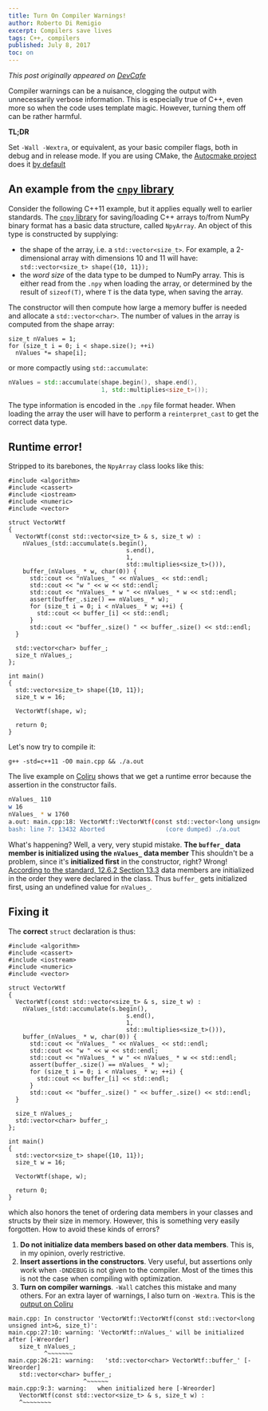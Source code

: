 ```yaml
---
title: Turn On Compiler Warnings!
author: Roberto Di Remigio
excerpt: Compilers save lives
tags: C++, compilers
published: July 8, 2017
toc: on
---
```


_This post originally appeared on [DevCafe](https://dev-cafe.github.io/2017/06/04/turn-on-compiler-warnings/)_

Compiler warnings can be a nuisance, clogging the output with unnecessarily
verbose information.
This is especially true of C++, even more so when the code uses template magic.
However, turning them off can be rather harmful.

**TL;DR**

Set `-Wall -Wextra`, or equivalent, as your basic compiler flags, both in debug
and in release mode.
If you are using CMake, the [Autocmake
project](http://autocmake.readthedocs.io/en/latest/) does it [by
default](https://github.com/coderefinery/autocmake/pull/203)

## An example from the [`cnpy` library](https://github.com/robertodr/cnpy)

Consider the following C++11 example, but it applies equally well to earlier
standards.
The
[`cnpy` library](https://github.com/robertodr/cnpy) for saving/loading C++ arrays
to/from NumPy binary format has a basic data structure, called `NpyArray`.
An object of this type is constructed by supplying:

- the shape of the array, i.e. a `std::vector<size_t>`. For example, a
  2-dimensional array with dimensions 10 and 11 will have: `std::vector<size_t>
  shape({10, 11});`
- the _word size_ of the data type to be dumped to NumPy array. This is
  either read from the `.npy` when loading the array, or determined by the
  result of `sizeof(T)`, where `T` is the data type, when saving the array.

The constructor will then compute how large a memory buffer is needed and
allocate a `std::vector<char>`.
The number of values in the array is computed from the shape array:

~~~ {.cpp}
size_t nValues = 1;
for (size_t i = 0; i < shape.size(); ++i)
  nValues *= shape[i];
~~~

or more compactly using `std::accumulate`:
```C++
nValues = std::accumulate(shape.begin(), shape.end(),
                          1, std::multiplies<size_t>());
```
The type information is encoded in the `.npy`
file format header. When loading the array the user will have to perform a
`reinterpret_cast` to get the correct data type.

## Runtime error!

Stripped to its barebones, the `NpyArray` class looks like this:

~~~ {.cpp}
#include <algorithm>
#include <cassert>
#include <iostream>
#include <numeric>
#include <vector>

struct VectorWtf
{
  VectorWtf(const std::vector<size_t> & s, size_t w) :
    nValues_(std::accumulate(s.begin(),
                                 s.end(),
                                 1,
                                 std::multiplies<size_t>())),
    buffer_(nValues_ * w, char(0)) {
      std::cout << "nValues_ " << nValues_ << std::endl;
      std::cout << "w " << w << std::endl;
      std::cout << "nValues_ * w " << nValues_ * w << std::endl;
      assert(buffer_.size() == nValues_ * w);
      for (size_t i = 0; i < nValues_ * w; ++i) {
        std::cout << buffer_[i] << std::endl;
      }
      std::cout << "buffer_.size() " << buffer_.size() << std::endl;
  }

  std::vector<char> buffer_;
  size_t nValues_;
};

int main()
{
  std::vector<size_t> shape({10, 11});
  size_t w = 16;

  VectorWtf(shape, w);

  return 0;
}
~~~

Let's now try to compile it:

~~~ {.bash}
g++ -std=c++11 -O0 main.cpp && ./a.out
~~~

The live example on [Coliru](http://coliru.stacked-crooked.com/a/bcf64023319e2f5e) shows that we get a runtime error
because the assertion in the constructor fails.
```bash
nValues_ 110
w 16
nValues_ * w 1760
a.out: main.cpp:18: VectorWtf::VectorWtf(const std::vector<long unsigned int>&, size_t): Assertion `buffer_.size() == nValues_ * w' failed.
bash: line 7: 13432 Aborted                 (core dumped) ./a.out
```
What's happening? Well, a very, very stupid mistake. **The `buffer_` data member is initialized using the `nValues_` data member**
This shouldn't be a problem, since it's **initialized first** in the constructor, right?
Wrong! [According to the standard, 12.6.2 Section 13.3](http://open-std.org/JTC1/SC22/WG21/docs/papers/2016/n4594.pdf)
data members are initialized in the order they were declared in the class. Thus `buffer_` gets initialized first, using an undefined value for `nValues_`.

## Fixing it

The **correct** `struct` declaration is thus:

~~~ {.cpp}
#include <algorithm>
#include <cassert>
#include <iostream>
#include <numeric>
#include <vector>

struct VectorWtf
{
  VectorWtf(const std::vector<size_t> & s, size_t w) :
    nValues_(std::accumulate(s.begin(),
                                 s.end(),
                                 1,
                                 std::multiplies<size_t>())),
    buffer_(nValues_ * w, char(0)) {
      std::cout << "nValues_ " << nValues_ << std::endl;
      std::cout << "w " << w << std::endl;
      std::cout << "nValues_ * w " << nValues_ * w << std::endl;
      assert(buffer_.size() == nValues_ * w);
      for (size_t i = 0; i < nValues_ * w; ++i) {
        std::cout << buffer_[i] << std::endl;
      }
      std::cout << "buffer_.size() " << buffer_.size() << std::endl;
  }

  size_t nValues_;
  std::vector<char> buffer_;
};

int main()
{
  std::vector<size_t> shape({10, 11});
  size_t w = 16;

  VectorWtf(shape, w);

  return 0;
}
~~~
which also honors the tenet of ordering data members in your classes and structs by their size in memory.
However, this is something very easily forgotten. How to avoid these kinds of errors?

1. **Do not initialize data members based on other data members**. This is, in
   my opinion, overly restrictive.
2. **Insert assertions in the constructors**. Very useful, but assertions only
   work when `-DNDEBUG` is not given to the compiler. Most of the times this is not the case
   when compiling with optimization.
3. **Turn on compiler warnings**. `-Wall` catches this mistake and many others. For an extra layer
   of warnings, I also turn on `-Wextra`. This is the [output on Coliru](http://coliru.stacked-crooked.com/a/8eecbafde77f1d23)

~~~ {.bash}
main.cpp: In constructor 'VectorWtf::VectorWtf(const std::vector<long unsigned int>&, size_t)':
main.cpp:27:10: warning: 'VectorWtf::nValues_' will be initialized after [-Wreorder]
   size_t nValues_;
          ^~~~~~~~
main.cpp:26:21: warning:   'std::vector<char> VectorWtf::buffer_' [-Wreorder]
   std::vector<char> buffer_;
                     ^~~~~~~
main.cpp:9:3: warning:   when initialized here [-Wreorder]
   VectorWtf(const std::vector<size_t> & s, size_t w) :
   ^~~~~~~~~
~~~
